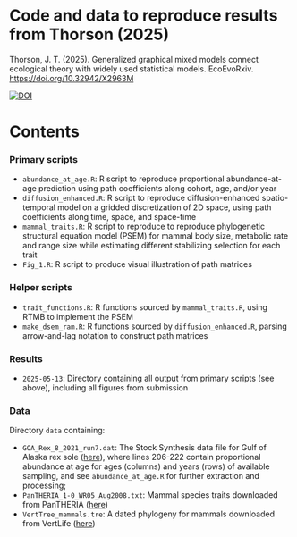 # Code and data to reproduce results from Thorson (2025)

Thorson, J. T. (2025). Generalized graphical mixed models connect ecological theory with widely used statistical models. EcoEvoRxiv. https://doi.org/10.32942/X2963M

[![DOI](https://zenodo.org/badge/DOI/10.5281/zenodo.15634143.svg)](https://doi.org/10.5281/zenodo.15634143)

# Contents

### Primary scripts
* `abundance_at_age.R`:  R script to reproduce proportional abundance-at-age prediction using path coefficients along cohort, age, and/or year
* `diffusion_enhanced.R`:  R script to reproduce diffusion-enhanced spatio-temporal model on a gridded discretization of 2D space, using path coefficients along time, space, and space-time
* `mammal_traits.R`:  R script to reproduce to reproduce phylogenetic structural equation model (PSEM) for mammal body size, metabolic rate and range size while estimating different stabilizing selection for each trait
* `Fig_1.R`:  R script to produce visual illustration of path matrices

### Helper scripts
* `trait_functions.R`:  R functions sourced by `mammal_traits.R`, using RTMB to implement the PSEM
* `make_dsem_ram.R`:  R functions sourced by `diffusion_enhanced.R`, parsing arrow-and-lag notation to construct path matrices

### Results
* `2025-05-13`:  Directory containing all output from primary scripts (see above), including all figures from submission

### Data
Directory `data` containing:
* `GOA_Rex_8_2021_run7.dat`:  The Stock Synthesis data file for Gulf of Alaska rex sole ([here](https://github.com/noaa-afsc/goa_rex/blob/main/runs/2025_cie_review/2021_accepted_model_inputs/)), where lines 206-222 contain proportional abundance at age for ages (columns) and years (rows) of available sampling, and see `abundance_at_age.R` for further extraction and processing;
* `PanTHERIA_1-0_WR05_Aug2008.txt`: Mammal species traits downloaded from PanTHERIA ([here](https://esapubs.org/archive/ecol/E090/184/metadata.htm))
* `VertTree_mammals.tre`:  A dated phylogeny for mammals downloaded from VertLife ([here](https://vertlife.org/phylosubsets/))
